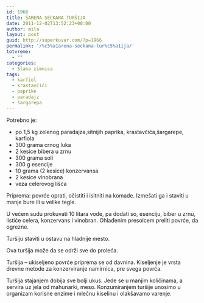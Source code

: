 ```yaml
---
id: 1966
title: ŠARENA SECKANA TURŠIJA
date: 2011-12-02T13:52:23+00:00
author: mila
layout: post
guid: http://superkuvar.com/?p=1966
permalink: '/%c5%a1arena-seckana-tur%c5%a1ija/'
totvreme:
  - ""
categories:
  - Slana zimnica
tags:
  - karfiol
  - krastavčići
  - paprike
  - paradajz
  - šargarepa
---
```

Potrebno je:

  * po 1,5 kg zelenog paradajza,sitnijih paprika, krastavčića,šargarepe, karfiola
  * 300 grama crnog luka
  * 2 kesice bibera u zrnu
  * 300 grama soli
  * 300 g esencije
  * 10 grama (2 kesice) konzervansa
  * 2 kesice vinobrana
  * veza celerovog lišća

Priprema: povrće oprati, očistiti i isitniti na komade. Izmešati ga i staviti u manje bure ili u velike tegle.

U većem sudu prokuvati 10 litara vode, pa dodati so, esenciju, biber u zrnu, listiće celera, konzervans i vinobran. Ohlađenim presolcem preliti povrće, da ogrezne.

Turšiju staviti u ostavu na hladnije mesto.

Ova turšija može da se održi sve do proleća.

Turšija &#8211; ukiseljeno povrće priprema se od davnina. Kiseljenje je vrsta drevne metode za konzerviranje namirnica, pre svega povrća.

Turšija stajanjem dobija sve bolji ukus. Jede se u manjim količinama, a servira uz jela od mahunarki, meso. Konzumiranjem turšije unosimo u organizam korisne enzime i mlečnu kiselinu i olakšavamo varenje.